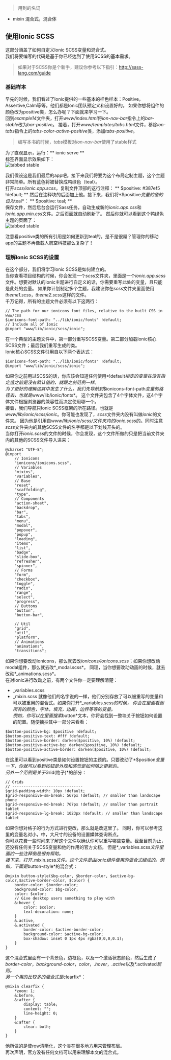 > 用到的名词
* mixin 混合式，混合体

## 使用Ionic SCSS
这部分涵盖了如何自定义Ionic SCSS变量和混合式。  
我们将要编写的代码是基于你已经达到了使用SCSS的基本需求。
> 如果对于SCSS你是个新手，建议你参考以下指引：http://sass-lang.com/guide

### 基础样本
早先的时候，我们看过了Ionic提供的一些基本的样色样本：Positive，Assertive,Calm等等。他们都是Ionic团队预定义和设置好的。
如果你想将组件的颜色改为positive类，怎么办呢？下面就来学习一下。  
回到*example14*文件夹，打开*www/index.html*将*ion-nav-bar*指令上的*bar-stable*改为*bar-positive*。
接着，打开*www/templates/tabs.html*文件，移除*ion-tabs*指令上的*tabs-color-active-positive*类，添加*tabs-positive*。
> 编写本书的时候，*tabs*模板对*ion-nav-bar*使用了stable样式

为了直观显示，运行：** ionic serve **  
标签界面显示效果如下：  
![tabbed stable](imgs/chapter-4-0.png 'tabbed stable')
  
我们假设这是我们最后的app吧。接下来我们将要为这个布局定制主题，这个主题非常简单。所有蓝色将被替换成鸭绿色（teal）。  
打开*scss/ionic.app.scss*，复制文件顶部的这行注释：
** $positive: #387ef5 !default; **  
然后在注释块的后面加上他。接下来，我们将*$positive*变量的值的设为*teal*：
** $positive: teal; **  
保存文件，然后后台会运行Sass任务，自动生成新的*ionic.app.css*和*ionic.app.min.css*文件。之后页面就自动刷新了。
然后你就可以看到这个鸭绿色主题的页面了：  
![tabbed stable](imgs/chapter-4-1.png 'tabbed stable')
  
注意看positive类的所有引用是如何更新到teal的。是不是很屌？管理你的移动app的主题不再像载人航空科技那么复杂了！  

### 理解Ionic SCSS的设置
在这个部分，我们将学习Ionic SCSS是如何建立的。  
当你查看项目结构的时候，你会发现一个*scss*文件夹，里面是一个*ionic.app.scss*文件。想要对默认的Ionic主题进行自定义的话，你需要重写此处的变量，且只能是此处的变量。
如果你计划制定多个主题，我建议你在*scss*文件夹里面使用*theme1.scss*，*theme2.scss*这样的文件。  
千万记得，所有的主题文件必须有以下这两行：
```
// The path for our ionicons font files, relative to the built CSS in www/css
$ionicons-font-path: "../lib/ionic/fonts" !default;
// Include all of Ionic
@import "www/lib/ionic/scss/ionic";
```
在一个典型的主题文件中，第一部分重写SCSS变量。第二部分加载Ionic核心SCSS文件；最后我们重写生成的类。  
Ionic核心SCSS文件引用自以下两个表达式：
```
$ionicons-font-path: "../lib/ionic/fonts" !default;
@import "www/lib/ionic/scss/ionic";
```
如果你之前用过SCSS的话，你应该会知道任何使用*!default*指定的变量在没有指定值之前是没有默认值的，就跟之前范例一样。  
为了更好的理解这其中发生了什么，我们先导航到*$ionicons-font-path*变量的路径去，也就是*www/lib/ionic/fonts*。
这个文件夹包含了4个字体文件，这4个字体文件根据浏览器的兼容性而决定使用哪一个。  
接着，我们导航只Ionic SCSS框架的所在路径。也就是*www/lib/ionic/scss/ionic*。你可能也发现了，*scss*文件夹内没有叫做*ionic*的文件夹。
因为他是引用自*www/lib/ionic/scss/*文件夹内的*ionic.scss*的。同时注意*scss*文件夹内的其他SCSS文件的名字都是以下划线开头的。  
当你打开*ionic.scss*的文件的时候，你会发现，这个文件所做的只是把当前文件夹内的其他的SCSS文件导入进来：
```
@charset "UTF-8";
@import
    // Ionicons
    "ionicons/ionicons.scss",
    // Variables
    "mixins",
    "variables",
    // Base
    "reset",
    "scaffolding",
    "type",
    // Components
    "action-sheet",
    "backdrop",
    "bar",
    "tabs",
    "menu",
    "modal",
    "popover",
    "popup",
    "loading",
    "items",
    "list",
    "badge",
    "slide-box",
    "refresher",
    "spinner",
    // Forms
    "form",
    "checkbox",
    "toggle",
    "radio",
    "range",
    "select",
    "progress",
    // Buttons
    "button",
    "button-bar",

    // Util
    "grid",
    "util",
    "platform",
    // Animations
    "animations",
    "transitions";
```
如果你想要改动Ionicons，那么就去改*ionicons/ionicons.scss*；如果你想改动modal组件，那么就去改*_modal.scss*。
同理，当你想要改动动画的时候，就去改动*_animations.scss*。  
在对Ionic进行改动之前，有两个文件你一定要理解清楚：
* _variables.scss
* _mixin.scss
就像他们的名字说的一样，他们分别存放了可以被重写的变量和可以被重用的混合式。如果你打开*_variables.scss*的时候，
你会在里面看到所有的颜色，字体，填充，边距，边界等等的变量。  
例如，你可以在里面搜索*button*文本，你将会找到一整块关于按钮如何设置的配置。随便摘抄其中一部分来看看：
```
$button-positive-bg: $positive !default;
$button-positive-text: #fff !default;
$button-positive-border: darken($positive, 10%) !default;
$button-positive-active-bg: darken($positive, 10%) !default;
$button-positive-active-border: darken($positive, 10%) !default;
```
在这里可以看到positive类是如何设置按钮的主题的。只要改动了*$position*变量一下，你就可以看到按钮是外观和感觉是如何随之更新的。  
另外一个范例是关于*Grid(格子)*的部分：
```
// Grids
// -------------------------------
$grid-padding-width: 10px !default;
$grid-responsive-sm-break: 567px !default; // smaller than landscape phone
$grid-responsive-md-break: 767px !default; // smaller than portrait tablet
$grid-responsive-lg-break: 1023px !default; // smaller than landscape tablet
```
如果你想对格子的行为方式进行更改，那么就是改这里了。
同时，你可以参考这里的变量名对小，中，大尺寸的设备的设置媒体查询断点。  
你可以花费一些时间来了解这个文件以确认你可以重写哪些变量。截至目前为止，还没有任何关于SCSS变量和他的作用的官方文档。
但是*_variables.scss*文件里面的一些注释倒是很有帮助。  
接下来，打开*_mixin.scss*文件。这个文件是由Ionic组件使用的混合式组成的。例如，下面是*button-style*的混合式：
```
@mixin button-style($bg-color, $border-color, $active-bg-color,$active-border-color, $color) {
    border-color: $border-color;
    background-color: $bg-color;
    color: $color;
    // Give desktop users something to play with
    &:hover {
        color: $color;
        text-decoration: none;
    }
    &.active,
    &.activated {
        border-color: $active-border-color;
        background-color: $active-bg-color;
        box-shadow: inset 0 1px 4px rgba(0,0,0,0.1);
    }
}
```
这个混合式里面有一个背景色，边框色，以及一个激活状态颜色，然后生成了*border-color*，*background-color*，*color*，*.hover*，*.active*以及*.activated*规则。  
另一个用的比较多的混合式是*clearfix*：
```
@mixin clearfix {
    *zoom: 1;
    &:before,
    &:after {
        display: table;
        content: "";
        line-height: 0;
    }
    &:after {
        clear: both;
    }
}
```
他所做的是使row清晰化，这个类在很多地方用来管理布局。  
再次声明，官方没有任何文档可以用来理解本文的混合式。  
